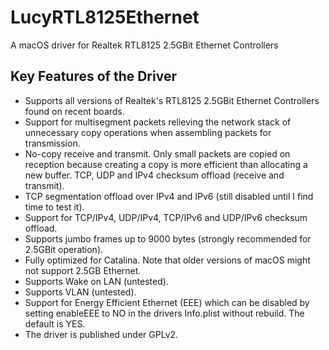 # LucyRTL8125Ethernet

A macOS driver for Realtek RTL8125 2.5GBit Ethernet Controllers

## Key Features of the Driver

* Supports all versions of Realtek's RTL8125 2.5GBit Ethernet Controllers found on recent boards.</br>
* Support for multisegment packets relieving the network stack of unnecessary copy operations when assembling packets for transmission. 
* No-copy receive and transmit. Only small packets are copied on reception because creating a copy is more efficient than allocating a new buffer. TCP, UDP and IPv4 checksum offload (receive and transmit).
* TCP segmentation offload over IPv4 and IPv6 (still disabled until I find time to test it).
* Support for TCP/IPv4, UDP/IPv4, TCP/IPv6 and UDP/IPv6 checksum offload.
* Supports jumbo frames up to 9000 bytes (strongly recommended for 2.5GBit operation).
* Fully optimized for Catalina. Note that older versions of macOS might not support 2.5GB Ethernet.
* Supports Wake on LAN (untested).
* Supports VLAN (untested).
* Support for Energy Efficient Ethernet (EEE) which can be disabled by setting enableEEE to NO in the drivers Info.plist without rebuild. The default is YES.
* The driver is published under GPLv2.

